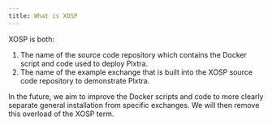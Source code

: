 ```yaml
---
title: What is XOSP
---
```


XOSP is both:
1. The name of the source code repository which contains the Docker script and code used to deploy Plxtra.
1. The name of the example exchange that is built into the XOSP source code repository to demonstrate Plxtra.

In the future, we aim to improve the Docker scripts and code to more clearly separate general installation from specific exchanges.  We will then remove this overload of the XOSP term.
